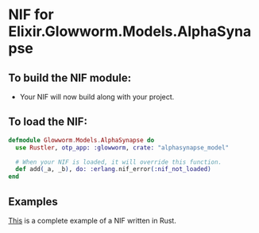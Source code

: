 # NIF for Elixir.Glowworm.Models.AlphaSynapse

## To build the NIF module:

- Your NIF will now build along with your project.

## To load the NIF:

```elixir
defmodule Glowworm.Models.AlphaSynapse do
  use Rustler, otp_app: :glowworm, crate: "alphasynapse_model"

  # When your NIF is loaded, it will override this function.
  def add(_a, _b), do: :erlang.nif_error(:nif_not_loaded)
end
```

## Examples

[This](https://github.com/rusterlium/NifIo) is a complete example of a NIF written in Rust.
